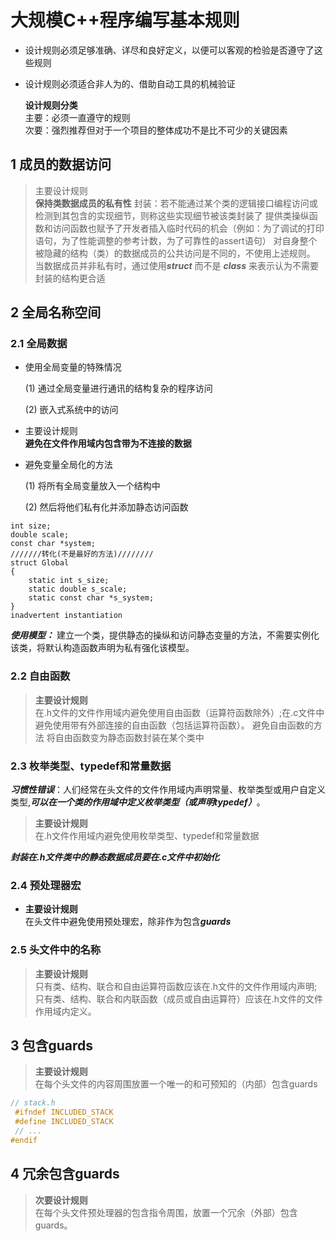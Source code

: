 
# 大规模C++程序编写基本规则

- 设计规则必须足够准确、详尽和良好定义，以便可以客观的检验是否遵守了这些规则  
- 设计规则必须适合非人为的、借助自动工具的机械验证  

    **设计规则分类**  
    主要：必须一直遵守的规则  
    次要：强烈推荐但对于一个项目的整体成功不是比不可少的关键因素  

## 1 成员的数据访问

> 主要设计规则  
**保持类数据成员的私有性**
> 封装：若不能通过某个类的逻辑接口编程访问或检测到其包含的实现细节，则称这些实现细节被该类封装了
> 提供类操纵函数和访问函数也赋予了开发者插入临时代码的机会（例如：为了调试的打印语句，为了性能调整的参考计数，为了可靠性的assert语句）
> 对自身整个被隐藏的结构（类）的数据成员的公共访问是不同的，不使用上述规则。
> 当数据成员并非私有时，通过使用***struct***  而不是 ***class*** 来表示认为不需要封装的结构更合适

## 2 全局名称空间

### 2.1 全局数据

- 使用全局变量的特殊情况  

    (1) 通过全局变量进行通讯的结构复杂的程序访问  

    (2) 嵌入式系统中的访问  

- 主要设计规则  
**避免在文件作用域内包含带为不连接的数据**  

- 避免变量全局化的方法  

    (1) 将所有全局变量放入一个结构中

    (2) 然后将他们私有化并添加静态访问函数  

```C++全局变量
int size;
double scale;
const char *system;
///////转化(不是最好的方法)////////
struct Global
{
    static int s_size;
    static double s_scale;
    static const char *s_system;
}
inadvertent instantiation
```

***使用模型：*** 建立一个类，提供静态的操纵和访问静态变量的方法，不需要实例化该类，将默认构造函数声明为私有强化该模型。

### 2.2 自由函数

> **主要设计规则**  
在.h文件的文件作用域内避免使用自由函数（运算符函数除外）;在.c文件中避免使用带有外部连接的自由函数（包括运算符函数）。
> 避免自由函数的方法
将自由函数变为静态函数封装在某个类中

### 2.3 枚举类型、typedef和常量数据

***习惯性错误***：人们经常在头文件的文件作用域内声明常量、枚举类型或用户自定义类型,***可以在一个类的作用域中定义枚举类型（或声明typedef）***。

> **主要设计规则**  
在.h文件作用域内避免使用枚举类型、typedef和常量数据  

***封装在.h文件类中的静态数据成员要在.c文件中初始化***

### 2.4 预处理器宏

- **主要设计规则**  
在头文件中避免使用预处理宏，除非作为包含***guards***

### 2.5 头文件中的名称

> **主要设计规则**  
只有类、结构、联合和自由运算符函数应该在.h文件的文件作用域内声明;只有类、结构、联合和内联函数（成员或自由运算符）应该在.h文件的文件作用域内定义。

## 3 包含guards

> **主要设计规则**  
在每个头文件的内容周围放置一个唯一的和可预知的（内部）包含guards  

```C++ guards
// stack.h
 #ifndef INCLUDED_STACK
 #define INCLUDED_STACK
 // ...
#endif
```

## 4 冗余包含guards

> **次要设计规则**  
在每个头文件预处理器的包含指令周围，放置一个冗余（外部）包含guards。

